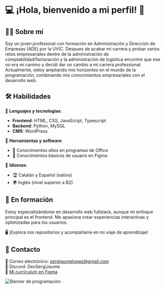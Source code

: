 # 💻 ¡Hola, bienvenido a mi perfil! 🚀  

## 👨‍💻 Sobre mí  
Soy un joven profesional con formación en Administración y Dirección de Empresas (ADE) por la UVIC. Despues de acabar mi carrera y probar varios retos empresariales dentro de la administración de comptabilidad/facturación y la administración de logistica encontre que ese no era mi camino y decidi dar un cambio a mi carrera professional. Actualmente, estoy ampliando mis horizontes en el mundo de la programación, combinando mis conocimientos empresariales con el desarrollo web.  

## 🛠️ Habilidades  
📌 **Lenguajes y tecnologías**:  
- **Frontend**: HTML, CSS, JavaScript, Typescript  
- **Backend**: Python, MySQL  
- **CMS**: WordPress  

📌 **Herramientas y software**:  
- 💼 Conocimientos altos en programas de Office  
- 🎨 Conocimientos básicos de usuario en Figma  

📌 **Idiomas**:  
- 🏆 Catalán y Español (nativo)  
- 🌍 Inglés (nivel superior a B2)  

## 🚀 En formación  
Estoy especializándome en desarrollo web fullstack, aunque mi enfoque principal es el frontend. Me apasiona crear experiencias interactivas y optimizadas para los usuarios.  

🖥️ ¡Explora mis repositorios y acompáñame en mi viaje de aprendizaje!  

## 📩 Contacto  
📧 Correo electrónico: sergijaumelopez@gmail.com  
💬 Discord: DevSergiJaume  
📄 [Mi currículum en Figma](https://www.figma.com/community/file/1470461656573628685)  

![Banner de programación](https://source.unsplash.com/1600x400/?technology,coding)

